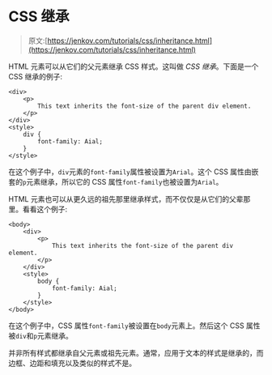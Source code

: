 # CSS 继承

> 原文:[https://jenkov.com/tutorials/css/inheritance.html](https://jenkov.com/tutorials/css/inheritance.html)

HTML 元素可以从它们的父元素继承 CSS 样式。这叫做 *CSS 继承*。下面是一个 CSS 继承的例子:

```
<div>
    <p>
        This text inherits the font-size of the parent div element.
    </p>
</div>    
<style>
    div {
        font-family: Aial;
    }
</style>    

```

在这个例子中，`div`元素的`font-family`属性被设置为`Arial`。这个 CSS 属性由嵌套的`p`元素继承，所以它的 CSS 属性`font-family`也被设置为`Arial`。

HTML 元素也可以从更久远的祖先那里继承样式，而不仅仅是从它们的父辈那里。看看这个例子:

```
<body>
    <div>
        <p>
            This text inherits the font-size of the parent div element.
        </p>
    </div>    
    <style>
        body {
            font-family: Aial;
        }
    </style>
</body>    

```

在这个例子中，CSS 属性`font-family`被设置在`body`元素上。然后这个 CSS 属性被`div`和`p`元素继承。

并非所有样式都继承自父元素或祖先元素。通常，应用于文本的样式是继承的，而边框、边距和填充以及类似的样式不是。